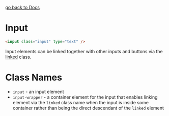 [go back to Docs](../README.md)

# Input

```html
<input class="input" type="text" />
```

Input elements can be linked together with other inputs and buttons via the [linked](./linked.md) class.

# Class Names

- `input` - an input element
- `input-wrapper` - a container element for the input that enables linking element via the `linked` class name when the input is inside some container rather than being the direct descendant of the `linked` element
